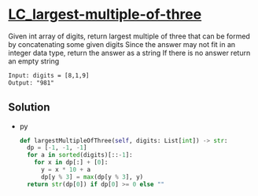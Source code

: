 # [LC_largest-multiple-of-three](https://leetcode.com/problems/largest-multiple-of-three)

Given int array of digits, return largest multiple of three that can be formed by concatenating some given digits
Since the answer may not fit in an integer data type, return the answer as a string
If there is no answer return an empty string

```txt
Input: digits = [8,1,9]
Output: "981"
```

## Solution

* py

  ```py
  def largestMultipleOfThree(self, digits: List[int]) -> str:
    dp = [-1, -1, -1]
    for a in sorted(digits)[::-1]:
      for x in dp[:] + [0]:
        y = x * 10 + a
        dp[y % 3] = max(dp[y % 3], y)
    return str(dp[0]) if dp[0] >= 0 else ""
  ```

